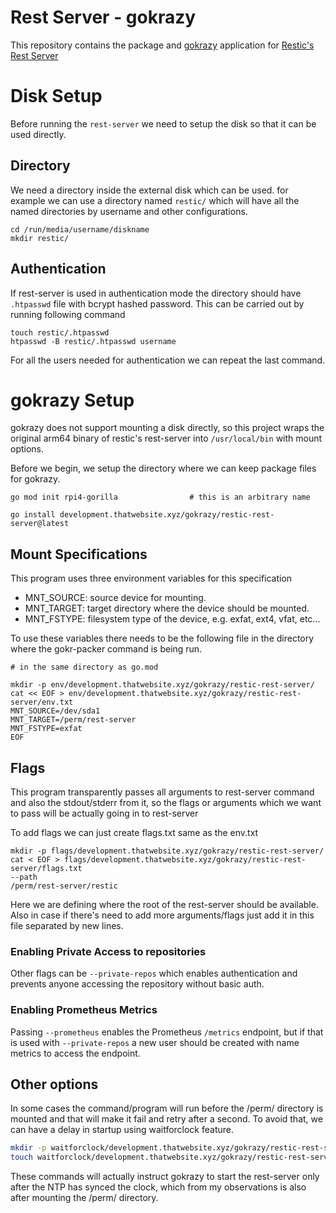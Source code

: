 # Rest Server - gokrazy

This repository contains the package and [gokrazy](https://gokrazy.org) application for
[Restic's Rest Server](https://github.com/restic/rest-server)

# Disk Setup

Before running the `rest-server` we need to setup the disk so that it can be used directly.

## Directory

We need a directory inside the external disk which can be used. for example we can use a
directory named `restic/` which will have all the named directories by username and other
configurations.

```
cd /run/media/username/diskname
mkdir restic/
```

## Authentication

If rest-server is used in authentication mode the directory should have `.htpasswd` file with
bcrypt hashed password. This can be carried out by running following command

```
touch restic/.htpasswd
htpasswd -B restic/.htpasswd username
```

For all the users needed for authentication we can repeat the last command.

# gokrazy Setup

gokrazy does not support mounting a disk directly, so this project wraps the original arm64 binary
of restic's rest-server into `/usr/local/bin` with mount options.

Before we begin, we setup the directory where we can keep package files for gokrazy.

```
go mod init rpi4-gorilla                # this is an arbitrary name

go install development.thatwebsite.xyz/gokrazy/restic-rest-server@latest
```

## Mount Specifications

This program uses three environment variables for this specification

* MNT_SOURCE: source device for mounting.
* MNT_TARGET: target directory where the device should be mounted.
* MNT_FSTYPE: filesystem type of the device, e.g. exfat, ext4, vfat, etc...

To use these variables there needs to be the following file in the directory where the gokr-packer
command is being run.

```
# in the same directory as go.mod

mkdir -p env/development.thatwebsite.xyz/gokrazy/restic-rest-server/
cat << EOF > env/development.thatwebsite.xyz/gokrazy/restic-rest-server/env.txt
MNT_SOURCE=/dev/sda1
MNT_TARGET=/perm/rest-server
MNT_FSTYPE=exfat
EOF
```

## Flags

This program transparently passes all arguments to rest-server command and also the stdout/stderr
from it, so the flags or arguments which we want to pass will be actually going in to rest-server

To add flags we can just create flags.txt same as the env.txt

```
mkdir -p flags/development.thatwebsite.xyz/gokrazy/restic-rest-server/
cat < EOF > flags/development.thatwebsite.xyz/gokrazy/restic-rest-server/flags.txt
--path
/perm/rest-server/restic
```

Here we are defining where the root of the rest-server should be available. Also in case if there's
need to add more arguments/flags just add it in this file separated by new lines.

### Enabling Private Access to repositories

Other flags can be `--private-repos` which enables authentication and prevents anyone accessing the
repository without basic auth.

### Enabling Prometheus Metrics

Passing `--prometheus` enables the Prometheus `/metrics` endpoint, but if that is used with `--private-repos`
a new user should be created with name metrics to access the endpoint.


## Other options

In some cases the command/program will run before the /perm/ directory is mounted and that will
make it fail and retry after a second. To avoid that, we can have a delay in startup using
waitforclock feature.

```bash
mkdir -p waitforclock/development.thatwebsite.xyz/gokrazy/restic-rest-server/
touch waitforclock/development.thatwebsite.xyz/gokrazy/restic-rest-server/waitforclock.txt
```

These commands will actually instruct gokrazy to start the rest-server only after the NTP has
synced the clock, which from my observations is also after mounting the /perm/ directory.
